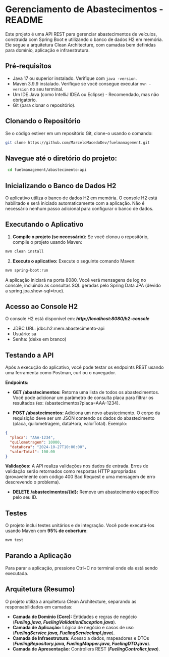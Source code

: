 # Gerenciamento de Abastecimentos - README

Este projeto é uma API REST para gerenciar abastecimentos de veículos, construída com Spring Boot e utilizando o banco de dados H2 em memória.  Ele segue a arquitetura Clean Architecture, com camadas bem definidas para domínio, aplicação e infraestrutura.

## Pré-requisitos

* Java 17 ou superior instalado.  Verifique com `java -version`.
* Maven 3.9.9 instalado.  Verifique se você consegue executar `mvn -version`   no seu terminal.
* Um IDE Java (como IntelliJ IDEA ou Eclipse) - Recomendado, mas não obrigatório.
* Git (para clonar o repositório).


## Clonando o Repositório  

Se o código estiver em um repositório Git, clone-o usando o comando:

```bash
git clone https://github.com/MarceloMacedoDev/fuelmanagement.git 
```
## **Navegue até o diretório do projeto:**
```bash
 cd fuelmanagement/abastecimento-api
```
## Inicializando o Banco de Dados H2
O aplicativo utiliza o banco de dados H2 em memória. O console H2 está habilitado e será iniciado automaticamente com a aplicação. Não é necessário nenhum passo adicional para configurar o banco de dados.

## Executando o Aplicativo
1. **Compile o projeto (se necessário):** Se você clonou o repositório, compile o projeto usando Maven:
```bash
mvn clean install
```
 

2. **Execute o aplicativo:** Execute o seguinte comando Maven:
```bash
mvn spring-boot:run
```
 

A aplicação iniciará na porta 8080. Você verá mensagens de log no console, incluindo as consultas SQL geradas pelo Spring Data JPA (devido a spring.jpa.show-sql=true).

## Acesso ao Console H2
O console H2 está disponível em: ***http://localhost:8080/h2-console***

- JDBC URL: jdbc:h2:mem:abastecimento-api
- Usuário: sa
- Senha: (deixe em branco)
## Testando a API
Após a execução do aplicativo, você pode testar os endpoints REST usando uma ferramenta como Postman, curl ou o navegador.

**Endpoints:**

- **GET /abastecimentos:** Retorna uma lista de todos os abastecimentos. Você pode adicionar um parâmetro de consulta placa para filtrar os resultados (ex: /abastecimentos?placa=AAA-1234).

- **POST /abastecimentos:** Adiciona um novo abastecimento. O corpo da requisição deve ser um JSON contendo os dados do abastecimento (placa, quilometragem, dataHora, valorTotal). Exemplo:
```json
{
  "placa": "AAA-1234",
  "quilometragem": 10000,
  "dataHora": "2024-10-27T10:00:00",
  "valorTotal": 100.00
}
```
**Validações:** A API realiza validações nos dados de entrada. Erros de validação serão retornados como respostas HTTP apropriadas (provavelmente com código 400 Bad Request e uma mensagem de erro descrevendo o problema).

- **DELETE /abastecimentos/{id}:** Remove um abastecimento específico pelo seu ID.
 

## Testes
O projeto inclui testes unitários e de integração. Você pode executá-los usando Maven  com **95% de coberture**:
```bash
mvn test
 ```

## Parando a Aplicação
Para parar a aplicação, pressione Ctrl+C no terminal onde ela está sendo executada.

## Arquitetura (Resumo)
O projeto utiliza a arquitetura Clean Architecture, separando as responsabilidades em camadas:

- **Camada de Domínio (Core):** Entidades e regras de negócio (***Fueling.java, FuelingValidationException.java***).
- **Camada de Aplicação:** Lógica de negócio e casos de uso (***FuelingService.java, FuelingServiceImpl.java***).
- **Camada de Infraestrutura:** Acesso a dados, mapeadores e DTOs (***FuelingRepository.java, FuelingMapper.java, FuelingDTO.java***).
- **Camada de Apresentação:** Controllers REST (***FuelingController.java***).
 

